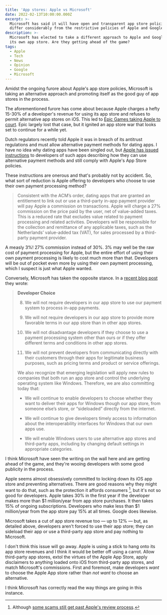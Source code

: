 ```yaml
---
title: 'App stores: Apple vs Microsoft'
date: 2022-02-13T10:00:00.000Z
excerpt: >-
  Microsoft has said it will have open and transparent app store policies which
  differ considerably from the restrictive policies of Apple and Google.
description: >-
  Microsoft has elected to take a different approach to Apple and Google with
  its own app store. Are they getting ahead of the game?
tags:
  - Apple
  - Tech
  - News
  - Opinion
  - Google
  - Microsoft
---
```

Amidst the ongoing furore about Apple's app store policies, Microsoft is taking an alternative approach and promoting itself as the good guy of app stores in the process.

The aforementioned furore has come about because Apple charges a hefty 15-30% of a developer's revenue for using its app store and refuses to permit alternative app stores on iOS. This led to [Epic Games taking Apple to court](https://www.bbc.co.uk/news/technology-53773715). Epic largely lost that case, but it ignited an app store war that looks set to continue for a while yet.

Dutch regulators recently told Apple it was in breach of its antitrust regulations and must allow alternative payment methods for dating apps. I have no idea why dating apps have been singled out, but [Apple has issued instructions](https://developer.apple.com/support/storekit-external-entitlement/) to developers of such apps describing how they can use alternative payment methods and still comply with Apple's App Store policies.

These instructions are onerous and that's probably not by accident. So, what sort of reduction is Apple offering to developers who choose to use their own payment processing method?

> Consistent with the ACM’s order, dating apps that are granted an entitlement to link out or use a third-party in-app payment provider will pay Apple a commission on transactions. Apple will charge a 27% commission on the price paid by the user, net of value-added taxes. This is a reduced rate that excludes value related to payment processing and related activities. Developers will be responsible for the collection and remittance of any applicable taxes, such as the Netherlands’ value-added tax (VAT), for sales processed by a third-party payment provider.

A measly 3%! 27% commission instead of 30%. 3% may well be the raw cost of payment processing for Apple, but the entire effort of using their own payment processing is likely to cost much more than that. Developers will be out of pocket even more by using their own payment processing, which I suspect is just what Apple wanted.

Conversely, Microsoft has taken the opposite stance. In a [recent blog post](https://blogs.microsoft.com/on-the-issues/2022/02/09/open-app-store-principles-activision-blizzard/) they wrote:

> **Developer Choice**
> 
> 8. We will not require developers in our app store to use our payment system to process in-app payments.
> 
> 9. We will not require developers in our app store to provide more favorable terms in our app store than in other app stores.
> 
> 10. We will not disadvantage developers if they choose to use a payment processing system other than ours or if they offer different terms and conditions in other app stores.
> 
> 11. We will not prevent developers from communicating directly with their customers through their apps for legitimate business purposes, such as pricing terms and product or service offerings.
> 
> We also recognize that emerging legislation will apply new rules to companies that both run an app store and control the underlying operating system like Windows. Therefore, we are also committing today that:
> 
> - We will continue to enable developers to choose whether they want to deliver their apps for Windows though our app store, from someone else’s store, or “sideloaded” directly from the internet.
> 
> - We will continue to give developers timely access to information about the interoperability interfaces for Windows that our own apps use.
> 
> - We will enable Windows users to use alternative app stores and third-party apps, including by changing default settings in appropriate categories.

I think Microsoft have seen the writing on the wall here and are getting ahead of the game, and they're wooing developers with some good publicity in the process.

Apple seems almost obsessively committed to locking down its iOS app store and preventing alternatives. There are good reasons why they might want to do that, such as the protection it affords consumers [^1], but it's not so good for developers. Apple takes 30% in the first year if the developer makes more than $1 million/year from app store purchases. It then takes 15% of ongoing subscriptions. Developers who make less than $1 million/year from the app store pay 15% at all times. Google does likewise.

Microsoft takes a cut of app store revenue too — up to 12% — but, as detailed above, developers aren't forced to use their app store; they can sideload their app or use a third-party app store and pay nothing to Microsoft. 

I don't think this issue will go away. Apple is using a stick to hang onto its app store revenues and I think it would be better off using a carrot. Allow third-party app stores, extol the virtues of the Apple App Store, apply disclaimers to anything loaded onto iOS from third-party app stores, and match Microsoft's commissions. First and foremost, make developers *want* to choose the Apple App store rather than *not want* to choose an alternative.

I think Microsoft has correctly read the way things are going in this instance.


[^1]: Although [some scams still get past Apple's review process](https://www.theverge.com/2021/4/21/22385859/apple-app-store-scams-fraud-review-enforcement-top-grossing-kosta-eleftheriou).



